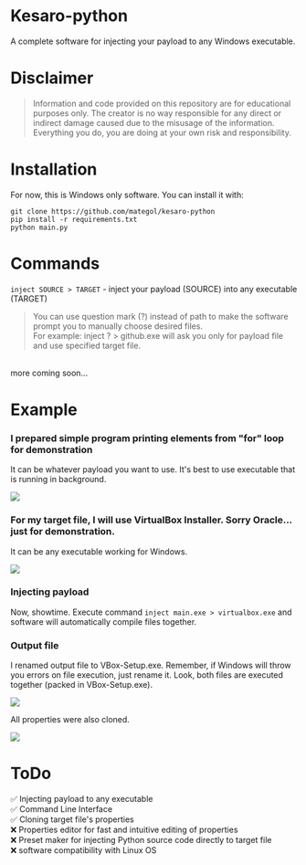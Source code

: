 # Kesaro-python
A complete software for injecting your payload to any Windows executable.

# Disclaimer
> Information and code provided on this repository are for educational purposes only. The creator is no way responsible for any direct or indirect damage caused due to the misusage of the information. Everything you do, you are doing at your own risk and responsibility.

# Installation
For now, this is Windows only software. You can install it with:
```
git clone https://github.com/mategol/kesaro-python
pip install -r requirements.txt
python main.py
```

# Commands
`inject SOURCE > TARGET` - inject your payload (SOURCE) into any executable (TARGET)<br />
> You can use question mark (?) instead of path to make the software prompt you to manually choose desired files.<br />
> For example: inject ? > github.exe  will ask you only for payload file and use specified target file.

<br />
more coming soon...

# Example
### I prepared simple program printing elements from "for" loop for demonstration
It can be whatever payload you want to use. It's best to use executable that is running in background.

<img src="https://user-images.githubusercontent.com/44233157/175880994-af80b20a-bae4-4098-8fed-95e79ff958b7.gif" />

### For my target file, I will use VirtualBox Installer. Sorry Oracle... just for demonstration.
It can be any executable working for Windows.

<img src="https://user-images.githubusercontent.com/44233157/175882173-adf18d54-2422-4009-b823-7e45662ba62f.gif" />

### Injecting payload
Now, showtime. Execute command `inject main.exe > virtualbox.exe` and software will automatically compile files together.

### Output file
I renamed output file to VBox-Setup.exe. Remember, if Windows will throw you errors on file execution, just rename it. Look, both files are executed together (packed in VBox-Setup.exe).

<img src="https://user-images.githubusercontent.com/44233157/175884323-39a8f440-596c-4e99-887c-65b4716efc0d.gif" />

All properties were also cloned.

<img src="https://user-images.githubusercontent.com/44233157/175885091-6985fe6f-06e4-41a4-b267-f0ca30f9364b.JPG" />

# ToDo
✅ Injecting payload to any executable<br />
✅ Command Line Interface<br />
✅ Cloning target file's properties<br />
❌ Properties editor for fast and intuitive editing of properties<br />
❌ Preset maker for injecting Python source code directly to target file<br />
❌ software compatibility with Linux OS
